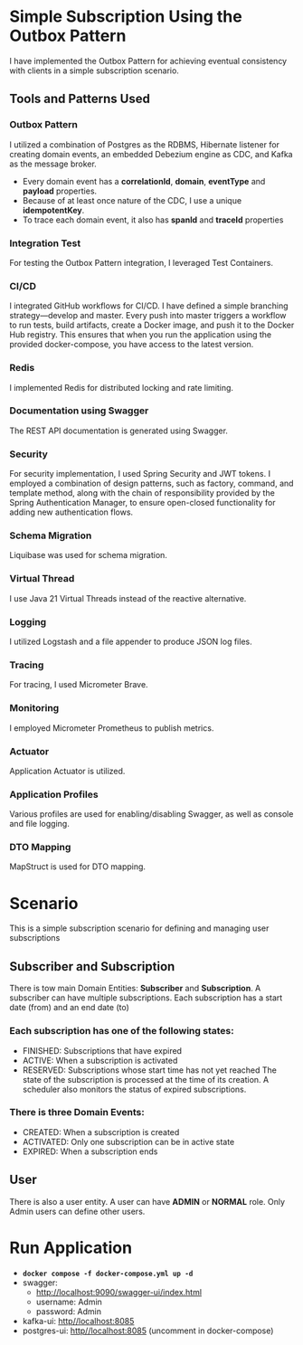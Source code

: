 # Simple Subscription Using the Outbox Pattern
I have implemented the Outbox Pattern for achieving eventual consistency with clients in a simple subscription scenario.

## Tools and Patterns Used
### Outbox Pattern
I utilized a combination of Postgres as the RDBMS, Hibernate listener for creating domain events, an embedded Debezium engine as CDC, and Kafka as the message broker.
- Every domain event has a **correlationId**, **domain**, **eventType** and **payload** properties.
- Because of at least once nature of the CDC, I use a unique **idempotentKey**.
- To trace each domain event, it also has **spanId** and **traceId** properties

### Integration Test
For testing the Outbox Pattern integration, I leveraged Test Containers.

### CI/CD
I integrated GitHub workflows for CI/CD. I have defined a simple branching strategy—develop and master. Every push into master triggers a workflow to run tests, build artifacts, create a Docker image, and push it to the Docker Hub registry. This ensures that when you run the application using the provided docker-compose, you have access to the latest version.

### Redis
I implemented Redis for distributed locking and rate limiting.

### Documentation using Swagger
The REST API documentation is generated using Swagger.

### Security
For security implementation, I used Spring Security and JWT tokens. I employed a combination of design patterns, such as factory, command, and template method, along with the chain of responsibility provided by the Spring Authentication Manager, to ensure open-closed functionality for adding new authentication flows.

### Schema Migration
Liquibase was used for schema migration.

### Virtual Thread
I use Java 21 Virtual Threads instead of the reactive alternative.

### Logging
I utilized Logstash and a file appender to produce JSON log files.

### Tracing
For tracing, I used Micrometer Brave.

### Monitoring
I employed Micrometer Prometheus to publish metrics.

### Actuator
Application Actuator is utilized.

### Application Profiles
Various profiles are used for enabling/disabling Swagger, as well as console and file logging.

### DTO Mapping
MapStruct is used for DTO mapping.

# Scenario
This is a simple subscription scenario for defining and managing user subscriptions
## Subscriber and Subscription
There is tow main Domain Entities: **Subscriber** and **Subscription**. A subscriber can have multiple subscriptions.
Each subscription has a start date (from) and an end date (to)

### Each subscription has one of the following states:
- FINISHED: Subscriptions that have expired
- ACTIVE: When a subscription is activated
- RESERVED: Subscriptions whose start time has not yet reached
The state of the subscription is processed at the time of its creation. A scheduler also monitors the status of expired subscriptions.

### There is three Domain Events:
- CREATED: When a subscription is created
- ACTIVATED: Only one subscription can be in active state
- EXPIRED: When a subscription ends

## User
There is also a user entity. A user can have **ADMIN** or **NORMAL** role. Only Admin users can define other users.


# Run Application
* **`docker compose -f docker-compose.yml up -d`**
* swagger: 
  - [http://localhost:9090/swagger-ui/index.html]()
  - username: Admin
  - password: Admin
* kafka-ui: [http//localhost:8085 ]()
* postgres-ui: [http//localhost:8085]() (uncomment in docker-compose)
